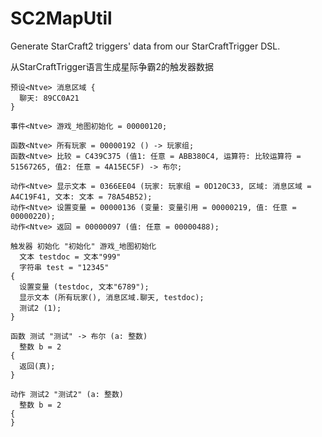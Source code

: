 # SC2MapUtil

Generate StarCraft2 triggers' data from our StarCraftTrigger DSL.

从StarCraftTrigger语言生成星际争霸2的触发器数据

```
预设<Ntve> 消息区域 {
  聊天: 89CC0A21
}

事件<Ntve> 游戏_地图初始化 = 00000120;

函数<Ntve> 所有玩家 = 00000192 () -> 玩家组;
函数<Ntve> 比较 = C439C375 (值1: 任意 = ABB380C4, 运算符: 比较运算符 = 51567265, 值2: 任意 = 4A15EC5F) -> 布尔;

动作<Ntve> 显示文本 = 0366EE04 (玩家: 玩家组 = 0D120C33, 区域: 消息区域 = A4C19F41, 文本: 文本 = 78A54B52);
动作<Ntve> 设置变量 = 00000136 (变量: 变量引用 = 00000219, 值: 任意 = 00000220);
动作<Ntve> 返回 = 00000097 (值: 任意 = 00000488);

触发器 初始化 "初始化" 游戏_地图初始化
  文本 testdoc = 文本"999"
  字符串 test = "12345"
{
  设置变量 (testdoc, 文本"6789");
  显示文本 (所有玩家(), 消息区域.聊天, testdoc);
  测试2 (1);
}

函数 测试 "测试" -> 布尔 (a: 整数)
  整数 b = 2
{
  返回(真);
}

动作 测试2 "测试2" (a: 整数)
  整数 b = 2
{
}
```
